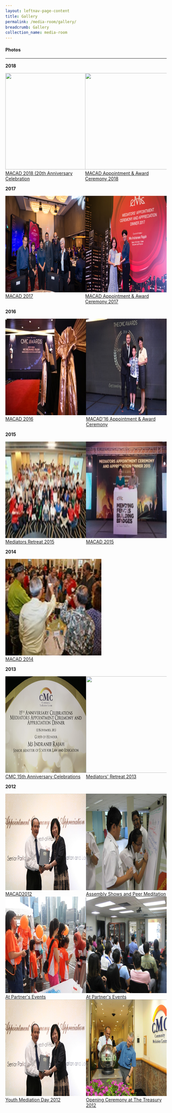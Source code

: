 ```yaml
---
layout: leftnav-page-content
title: Gallery
permalink: /media-room/gallery/
breadcrumb: Gallery
collection_name: media-room
---
```


#### Photos
---

<style>
.row {
  display: flex;
  justify-content: flex-start;
}

.column {
  flex: 33.33%;
}

.row .column img {
  width: 300px;
  height: 300px;
}
</style>


**2018**
<div class="row">
  <div class="column">
    <img src="/images/MACAD2018-97.jpg"><br>
    <a href="https://mlaw-cmc-staging.netlify.com/media-room/photos/macad201820thanniversarycelebrations">MACAD 2018 (20th Anniversary Celebration</a>
  </div>
  <div class="column">
    <img src="/images/P2M-Mediator-Appointment-Ceremony-P2-333.jpg"><br>
    <a href="#">MACAD Appointment & Award Ceremony 2018</a>
  </div>
</div>

**2017**
<div class="row">
  <div class="column">
    <img src="/images/MACAD2017-190.jpg"><br>
    <a href="#">MACAD 2017</a>
  </div>
  <div class="column">
    <img src="/images/MACAD2017-085.jpg"><br>
    <a href="#">MACAD Appointment & Award Ceremony 2017</a>
  </div>
</div>

**2016**
<div class="row">
  <div class="column">
    <img src="/images/macad2016thumbnail.jpg"><br>
    <a href="#">MACAD 2016</a>
  </div>
  <div class="column">
    <img src="/images/macad2016awardthumbnail.jpg"><br>
    <a href="#">MACAD'16 Appointment & Award Ceremony</a>
  </div>
</div>

**2015**
<div class="row">
  <div class="column">
    <img src="/images/Albumthumbnail.jpeg"><br>
    <a href="#">Mediators Retreat 2015</a>
  </div>
  <div class="column">
    <img src="/images/MACAD2015thumbnail.jpg"><br>
     <a href="#">MACAD 2015</a>
  </div>
</div>

**2014**
<div class="row">
  <div class="column">
    <img src="/images/Img0187.jpg"><br>
    <a href="#">MACAD 2014</a>
  </div>
</div>

**2013**
<div class="row">
  <div class="column">
    <img src="/images/Img0002.jpg"><br>
     <a href="#">CMC 15th Anniversary Celebrations</a>
  </div>
  <div class="column">
    <img src="/images/SAM_0070.jpeg"><br>
    <a href="#">Mediators' Retreat 2013</a>
  </div>
</div>

**2012**
<div class="row">
  <div class="column">
    <img src="/images/IMG_7913.jpg"><br>
     <a href="#">MACAD2012</a>
  </div>
  <div class="column">
    <img src="/images/IMG_5746.jpg"><br>
        <a href="#">Assembly Shows and Peer Meditation</a>
  </div>
</div>

<div class="row">
  <div class="column">
    <img src="/images/DSCN0181.jpg"><br>
    <a href="#">At Partner's Events</a>
  </div>
  <div class="column">
    <img src="/images/IMG_7089.jpg"><br>
    <a href="#">At Partner's Events</a>
  </div>
</div>

<div class="row">
  <div class="column">
    <img src="/images/IMG_7913.jpg"><br>
    <a href="#">Youth Mediation Day 2012</a>
  </div>
  <div class="column">
    <img src="/images/2_2.jpg"><br>
    <a href="#">Opening Ceremony at The Treasury 2012</a>
  </div>
</div>
